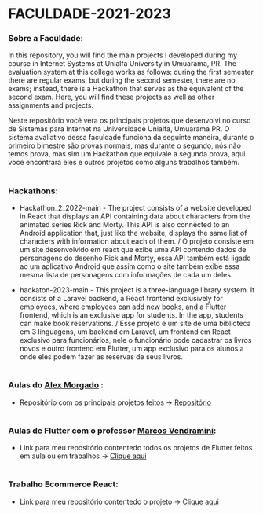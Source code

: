 # FACULDADE-2021-2023

### Sobre a Faculdade:

In this repository, you will find the main projects I developed during my course in Internet Systems at Unialfa University in Umuarama, PR. The evaluation system at this college works as follows: during the first semester, there are regular exams, but during the second semester, there are no exams; instead, there is a Hackathon that serves as the equivalent of the second exam. Here, you will find these projects as well as other assignments and projects.

Neste repositório você vera os principais projetos que desenvolvi no curso de Sistemas para Internet na Universidade Unialfa, Umuarama PR. O sistema avaliativo dessa faculdade funciona da seguinte maneira, durante o primeiro bimestre são provas normais, mas durante o segundo, nós não temos prova, mas sim um Hackathon que equivale a segunda prova, aqui você encontrará eles e outros projetos como alguns trabalhos também.

#

 ### Hackathons:
 
 - Hackathon_2_2022-main - The project consists of a website developed in React that displays an API containing data about characters from the animated series Rick and Morty. This API is also connected to an Android application that, just like the website, displays the same list of characters with information about each of them. / O projeto consiste em um site desenvolvido em react que exibe uma API contendo dados de personagens do desenho Rick and Morty, essa API também está ligado ao um aplicativo Android que assim como o site também exibe essa mesma lista de personagens com informações de cada um deles.

- hackaton-2023-main - This project is a three-language library system. It consists of a Laravel backend, a React frontend exclusively for employees, where employees can add new books, and a Flutter frontend, which is an exclusive app for students. In the app, students can make book reservations. / Esse projeto é um site de uma biblioteca em 3 linguagens, um backend em Laravel, um frontend em React exclusivo para funcionários, nele o funcionário pode cadastrar os livros novos e outro frontend em Flutter, um app exclusivo para os alunos a onde eles podem fazer as reservas de seus livros.

#

### Aulas do <a href="https://github.com/alexmpereira">Alex Morgado</a> :


- Repositório com os principais projetos feitos -> <a href="https://github.com/MuriloVetrin/turma12-unialfa.git
">Repositório</a>
#

### Aulas de Flutter com o professor <a href="https://github.com/marcosdv">Marcos Vendramini</a>:

- Link para meu repositório contentedo todos os projetos de Flutter feitos em aula ou em trabalhos -> <a href="https://github.com/MuriloVetrin/flutter-faculdade.git">Clique aqui</a>

# 

### Trabalho Ecommerce React:

- Link para meu repositório contentedo o projeto -> <a href="https://github.com/MuriloVetrin/trabalho-chines.git">Clique aqui</a>

